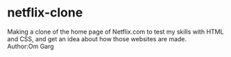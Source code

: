 # netflix-clone
Making a clone of the home page of Netflix.com to test my skills with HTML and CSS, and get an idea about how those websites are made.<br>
Author:Om Garg